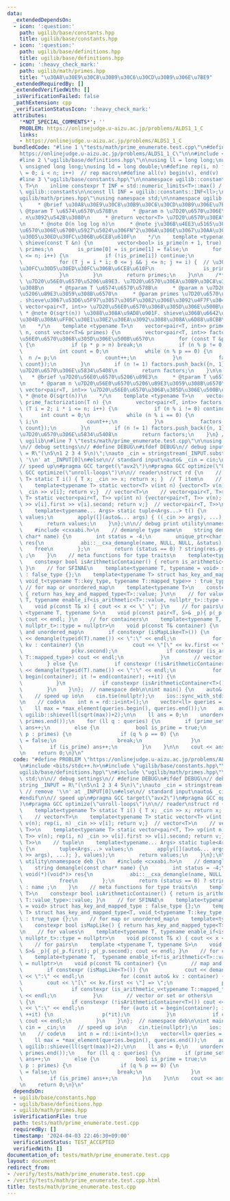 ```yaml
---
data:
  _extendedDependsOn:
  - icon: ':question:'
    path: ugilib/base/constants.hpp
    title: ugilib/base/constants.hpp
  - icon: ':question:'
    path: ugilib/base/definitions.hpp
    title: ugilib/base/definitions.hpp
  - icon: ':heavy_check_mark:'
    path: ugilib/math/primes.hpp
    title: "\u30A8\u30E9\u30C8\u30B9\u30C6\u30CD\u30B9\u306E\u7BE9"
  _extendedRequiredBy: []
  _extendedVerifiedWith: []
  _isVerificationFailed: false
  _pathExtension: cpp
  _verificationStatusIcon: ':heavy_check_mark:'
  attributes:
    '*NOT_SPECIAL_COMMENTS*': ''
    PROBLEM: https://onlinejudge.u-aizu.ac.jp/problems/ALDS1_1_C
    links:
    - https://onlinejudge.u-aizu.ac.jp/problems/ALDS1_1_C
  bundledCode: "#line 1 \"tests/math/prime_enumerate.test.cpp\"\n#define PROBLEM \"\
    https://onlinejudge.u-aizu.ac.jp/problems/ALDS1_1_C\"\n\n#include <bits/stdc++.h>\n\
    #line 2 \"ugilib/base/definitions.hpp\"\n\nusing ll = long long;\nusing ull =\
    \ unsigned long long;\nusing ld = long double;\n#define rep(i, n) for(size_t i\
    \ = 0; i < n; i++)  // rep macro\n#define all(v) begin(v), end(v)  // all iterator\n\
    #line 3 \"ugilib/base/constants.hpp\"\n\nnamespace ugilib::constants {\n    template<typename\
    \ T>\n    inline constexpr T INF = std::numeric_limits<T>::max() / 2;\n} // namespace\
    \ ugilib::constants\n\nconst ll INF = ugilib::constants::INF<ll>;\n#line 3 \"\
    ugilib/math/primes.hpp\"\nusing namespace std;\n\nnamespace ugilib {\n    /**\n\
    \     * @brief \u30A8\u30E9\u30C8\u30B9\u30C6\u30CD\u30B9\u306E\u7BE9\n     *\
    \ @tparam T \u6574\u6570\u578B\n     * @param n \u7D20\u6570\u306E\u4E0A\u9650\
    . n\u3092\u542B\u3080\n     * @return vector<T> \u7D20\u6570\u30EA\u30B9\u30C8\
    \n     * @note O(n log log n)\n     * @note j\u306B\u4EE3\u5165\u3055\u308C\u308B\
    \u6570\u306E\u6700\u5927\u5024\u306FN^2\u306A\u306E\u3067\u30AA\u30FC\u30D0\u30FC\
    \u30D5\u30ED\u30FC\u306B\u6CE8\u610F\n    */\n    template <typename T>\n    vector<T>\
    \ shieve(const T &n) {\n        vector<bool> is_prime(n + 1, true);\n        vector<T>\
    \ primes;\n        is_prime[0] = is_prime[1] = false;\n        for (T i = 2; i\
    \ <= n; i++) {\n            if (!is_prime[i]) continue;\n            primes.push_back(i);\n\
    \            for (T j = i * i; 0 <= j && j <= n; j += i) {  // \u30AA\u30FC\u30D0\
    \u30FC\u30D5\u30ED\u30FC\u306B\u6CE8\u610F\n                is_prime[j] = false;\n\
    \            }\n        }\n        return primes;\n    }\n\n    /**\n     * @brief\
    \ \u7D20\u56E0\u6570\u5206\u89E3. \u7D20\u6570\u30EA\u30B9\u30C8\u3092\u7528\u3044\
    \u308B\n     * @tparam T \u6574\u6570\u578B\n     * @param n \u7D20\u56E0\u6570\
    \u5206\u89E3\u3059\u308B\u6570\n     * @param primes \u7D20\u6570\u30EA\u30B9\u30C8\
    . shieve\u3067\u53D6\u5F97\u3057\u305F\u3082\u306E\u3092\u4F7F\u3046\n     * @return\
    \ vector<pair<T, int>> \u7D20\u56E0\u6570\u3068\u305D\u306E\u500B\u6570\n    \
    \ * @note O(sqrt(n)) \u3088\u308A\u9AD8\u901F. shieve\u306B\u6642\u9593\u304C\u304B\
    \u304B\u308A\uFF0C\u30E1\u30E2\u30EA\u3092\u3088\u308A\u6D88\u8CBB\u3059\u308B\
    \n    */\n    template <typename T>\n    vector<pair<T, int>> prime_factorization_with_shieve(T\
    \ n, const vector<T>& primes) {\n        vector<pair<T, int>> factors;  // \u7D20\
    \u56E0\u6570\u3068\u305D\u306E\u500B\u6570\n        for (const T &p : primes)\
    \ {\n            if (p * p > n) break;\n            if (n % p != 0) continue;\n\
    \            int count = 0;\n            while (n % p == 0) {\n              \
    \  n /= p;\n                count++;\n            }\n            factors.push_back({p,\
    \ count});\n        }\n        if (n != 1) factors.push_back({n, 1});  // n\u304C\
    \u7D20\u6570\u306E\u5834\u5408\n        return factors;\n    }\n\n    /**\n  \
    \   * @brief \u7D20\u56E0\u6570\u5206\u89E3\n     * @tparam T \u6574\u6570\u578B\
    \n     * @param n \u7D20\u56E0\u6570\u5206\u89E3\u3059\u308B\u6570\n     * @return\
    \ vector<pair<T, int>> \u7D20\u56E0\u6570\u3068\u305D\u306E\u500B\u6570\n    \
    \ * @note O(sqrt(n))\n    */\n    template <typename T>\n    vector<pair<T, int>>\
    \ prime_factorization(T n) {\n        vector<pair<T, int>> factors;\n        for\
    \ (T i = 2; i * i <= n; i++) {\n            if (n % i != 0) continue;\n      \
    \      int count = 0;\n            while (n % i == 0) {\n                n /=\
    \ i;\n                count++;\n            }\n            factors.push_back({i,\
    \ count});\n        }\n        if (n != 1) factors.push_back({n, 1});  // n\u304C\
    \u7D20\u6570\u306E\u5834\u5408\n        return factors;\n    }\n} // namespace\
    \ ugilib\n#line 7 \"tests/math/prime_enumerate.test.cpp\"\n\nusing namespace std;\n\
    \n// debug settings\n// #define DEBUG\n#ifdef DEBUG\n// debug input\nstring _INPUT\
    \ = R\"(\n5\n1 2 3 4 5\n)\";\nauto _cin = stringstream(_INPUT.substr(1)); // remove\
    \ '\\n' at _INPUT[0]\n#else\n// standard input\nauto& _cin = cin;\n#endif\n\n\
    // speed up\n#pragma GCC target(\"avx2\")\n#pragma GCC optimize(\"O3\")\n#pragma\
    \ GCC optimize(\"unroll-loops\")\n\n// reader\nstruct rd {\n    // T\n    template<typename\
    \ T> static T i() { T x; _cin >> x; return x; }  // T item\n    // vector<T>\n\
    \    template<typename T> static vector<T> v(int n) {vector<T> v(n); rep(i, n)\
    \ _cin >> v[i]; return v;}  // vector<T>\n    // vector<pair<T, T>>\n    template<typename\
    \ T> static vector<pair<T, T>> vp(int n) {vector<pair<T, T>> v(n); rep(i, n) _cin\
    \ >> v[i].first >> v[i].second; return v;}  // vector<pair<T, T>>\n    // tuple\n\
    \    template<typename... Args> static tuple<Args...> t() {\n        tuple<Args...>\
    \ values;\n        apply([](auto&... args) { ((_cin >> args), ...); }, values);\n\
    \        return values;\n    }\n};\n\n// debug print utility\nnamespace deb {\n\
    \    #include <cxxabi.h>\n    // demangle type name\n    string demangle(const\
    \ char* name) {\n        int status = -4;\n        unique_ptr<char, void(*)(void*)>\
    \ res{\n            abi::__cxa_demangle(name, NULL, NULL, &status),\n        \
    \    free\n        };\n        return (status == 0) ? string(res.get()) : name\
    \ ;\n    }\n    // meta functions for type traits\n    template<typename T>\n\
    \    constexpr bool isArithmeticContainer() { return is_arithmetic<typename T::value_type>::value;\
    \ }\n    // for SFINAE\n    template<typename T, typename = void> struct has_key_and_mapped_type\
    \ : false_type {};\n    template<typename T> struct has_key_and_mapped_type<T,\
    \ void_t<typename T::key_type, typename T::mapped_type>> : true_type {};\n   \
    \ // for map or unordered_map\n    template<typename T>\n    constexpr bool isMapLike()\
    \ { return has_key_and_mapped_type<T>::value; }\n\n    // for values\n    template<typename\
    \ T, typename enable_if<is_arithmetic<T>::value, nullptr_t>::type = nullptr>\n\
    \    void p(const T& x) { cout << x << \" \"; }\n    // for pairs\n    template\
    \ <typename T, typename S>\n    void p(const pair<T, S>& _p){ p(_p.first); p(_p.second);\
    \ cout << endl; }\n    // for containers\n    template<typename T,  typename enable_if<!is_arithmetic<T>::value,\
    \ nullptr_t>::type = nullptr>\n    void p(const T& container) {\n        // map\
    \ and unordered_map\n        if constexpr (isMapLike<T>()) {\n            cout\
    \ << demangle(typeid(T).name()) << \":\" << endl;\n            for (const auto&\
    \ kv : container) {\n                cout << \"[\" << kv.first << \"] => \";\n\
    \                p(kv.second);\n                if constexpr (is_arithmetic_v<typename\
    \ T::mapped_type>) cout << endl;\n            }\n        // vector or set or others\n\
    \        } else {\n            if constexpr (!isArithmeticContainer<T>()) cout\
    \ << demangle(typeid(T).name()) << \":\" << endl;\n            for (auto it =\
    \ begin(container); it != end(container); ++it) {\n                p(*it);\n \
    \           }\n            if constexpr (isArithmeticContainer<T>()) cout << endl;\n\
    \        }\n    }\n};  // namespace deb\n\nint main() {\n    auto& cin = _cin;\n\
    \    // speed up io\n    cin.tie(nullptr);\n    ios::sync_with_stdio(false);\n\
    \n    // code\n    int n = rd::i<int>();\n    vector<ll> queries = rd::v<ll>(n);\n\
    \    ll max = *max_element(queries.begin(), queries.end());\n    auto primes =\
    \ ugilib::shieve(ll(sqrt(max))+2);\n\n    ll ans = 0;\n    unordered_set<ll> prime_set(primes.begin(),\
    \ primes.end());\n    for (ll q : queries) {\n        if (prime_set.count(q))\
    \ ans++;\n        else {\n            bool is_prime = true;\n            for (ll\
    \ p : primes) {\n                if (q % p == 0) {\n                    is_prime\
    \ = false;\n                    break;\n                }\n            }\n   \
    \         if (is_prime) ans++;\n        }\n    }\n\n    cout << ans << endl;\n\
    \n    return 0;\n}\n"
  code: "#define PROBLEM \"https://onlinejudge.u-aizu.ac.jp/problems/ALDS1_1_C\"\n\
    \n#include <bits/stdc++.h>\n#include \"ugilib/base/constants.hpp\"\n#include \"\
    ugilib/base/definitions.hpp\"\n#include \"ugilib/math/primes.hpp\"\n\nusing namespace\
    \ std;\n\n// debug settings\n// #define DEBUG\n#ifdef DEBUG\n// debug input\n\
    string _INPUT = R\"(\n5\n1 2 3 4 5\n)\";\nauto _cin = stringstream(_INPUT.substr(1));\
    \ // remove '\\n' at _INPUT[0]\n#else\n// standard input\nauto& _cin = cin;\n\
    #endif\n\n// speed up\n#pragma GCC target(\"avx2\")\n#pragma GCC optimize(\"O3\"\
    )\n#pragma GCC optimize(\"unroll-loops\")\n\n// reader\nstruct rd {\n    // T\n\
    \    template<typename T> static T i() { T x; _cin >> x; return x; }  // T item\n\
    \    // vector<T>\n    template<typename T> static vector<T> v(int n) {vector<T>\
    \ v(n); rep(i, n) _cin >> v[i]; return v;}  // vector<T>\n    // vector<pair<T,\
    \ T>>\n    template<typename T> static vector<pair<T, T>> vp(int n) {vector<pair<T,\
    \ T>> v(n); rep(i, n) _cin >> v[i].first >> v[i].second; return v;}  // vector<pair<T,\
    \ T>>\n    // tuple\n    template<typename... Args> static tuple<Args...> t()\
    \ {\n        tuple<Args...> values;\n        apply([](auto&... args) { ((_cin\
    \ >> args), ...); }, values);\n        return values;\n    }\n};\n\n// debug print\
    \ utility\nnamespace deb {\n    #include <cxxabi.h>\n    // demangle type name\n\
    \    string demangle(const char* name) {\n        int status = -4;\n        unique_ptr<char,\
    \ void(*)(void*)> res{\n            abi::__cxa_demangle(name, NULL, NULL, &status),\n\
    \            free\n        };\n        return (status == 0) ? string(res.get())\
    \ : name ;\n    }\n    // meta functions for type traits\n    template<typename\
    \ T>\n    constexpr bool isArithmeticContainer() { return is_arithmetic<typename\
    \ T::value_type>::value; }\n    // for SFINAE\n    template<typename T, typename\
    \ = void> struct has_key_and_mapped_type : false_type {};\n    template<typename\
    \ T> struct has_key_and_mapped_type<T, void_t<typename T::key_type, typename T::mapped_type>>\
    \ : true_type {};\n    // for map or unordered_map\n    template<typename T>\n\
    \    constexpr bool isMapLike() { return has_key_and_mapped_type<T>::value; }\n\
    \n    // for values\n    template<typename T, typename enable_if<is_arithmetic<T>::value,\
    \ nullptr_t>::type = nullptr>\n    void p(const T& x) { cout << x << \" \"; }\n\
    \    // for pairs\n    template <typename T, typename S>\n    void p(const pair<T,\
    \ S>& _p){ p(_p.first); p(_p.second); cout << endl; }\n    // for containers\n\
    \    template<typename T,  typename enable_if<!is_arithmetic<T>::value, nullptr_t>::type\
    \ = nullptr>\n    void p(const T& container) {\n        // map and unordered_map\n\
    \        if constexpr (isMapLike<T>()) {\n            cout << demangle(typeid(T).name())\
    \ << \":\" << endl;\n            for (const auto& kv : container) {\n        \
    \        cout << \"[\" << kv.first << \"] => \";\n                p(kv.second);\n\
    \                if constexpr (is_arithmetic_v<typename T::mapped_type>) cout\
    \ << endl;\n            }\n        // vector or set or others\n        } else\
    \ {\n            if constexpr (!isArithmeticContainer<T>()) cout << demangle(typeid(T).name())\
    \ << \":\" << endl;\n            for (auto it = begin(container); it != end(container);\
    \ ++it) {\n                p(*it);\n            }\n            if constexpr (isArithmeticContainer<T>())\
    \ cout << endl;\n        }\n    }\n};  // namespace deb\n\nint main() {\n    auto&\
    \ cin = _cin;\n    // speed up io\n    cin.tie(nullptr);\n    ios::sync_with_stdio(false);\n\
    \n    // code\n    int n = rd::i<int>();\n    vector<ll> queries = rd::v<ll>(n);\n\
    \    ll max = *max_element(queries.begin(), queries.end());\n    auto primes =\
    \ ugilib::shieve(ll(sqrt(max))+2);\n\n    ll ans = 0;\n    unordered_set<ll> prime_set(primes.begin(),\
    \ primes.end());\n    for (ll q : queries) {\n        if (prime_set.count(q))\
    \ ans++;\n        else {\n            bool is_prime = true;\n            for (ll\
    \ p : primes) {\n                if (q % p == 0) {\n                    is_prime\
    \ = false;\n                    break;\n                }\n            }\n   \
    \         if (is_prime) ans++;\n        }\n    }\n\n    cout << ans << endl;\n\
    \n    return 0;\n}\n"
  dependsOn:
  - ugilib/base/constants.hpp
  - ugilib/base/definitions.hpp
  - ugilib/math/primes.hpp
  isVerificationFile: true
  path: tests/math/prime_enumerate.test.cpp
  requiredBy: []
  timestamp: '2024-04-03 22:46:30+09:00'
  verificationStatus: TEST_ACCEPTED
  verifiedWith: []
documentation_of: tests/math/prime_enumerate.test.cpp
layout: document
redirect_from:
- /verify/tests/math/prime_enumerate.test.cpp
- /verify/tests/math/prime_enumerate.test.cpp.html
title: tests/math/prime_enumerate.test.cpp
---
```

